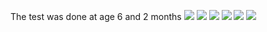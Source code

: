 The test was done at age 6 and 2 months
![](Hair_Metals1.jpg)
![](Hair_Metals2.jpg)
![](Hair_Metals3.jpg)
![](Hair_Metals4.jpg)
![](Hair_Metals5.jpg)
![](Hair_Metals6.jpg)
